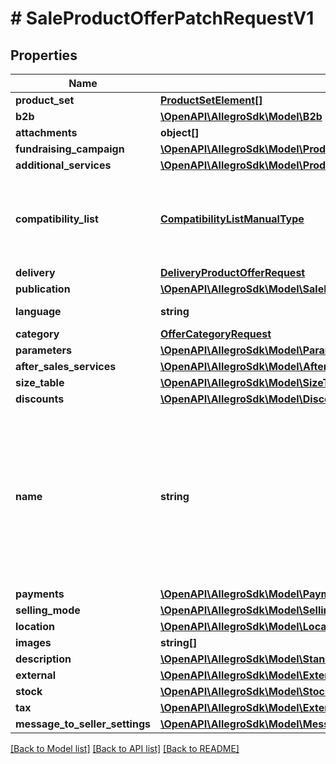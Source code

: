 # # SaleProductOfferPatchRequestV1

## Properties

Name | Type | Description | Notes
------------ | ------------- | ------------- | -------------
**product_set** | [**ProductSetElement[]**](ProductSetElement.md) |  | [optional]
**b2b** | [**\OpenAPI\AllegroSdk\Model\B2b**](B2b.md) |  | [optional]
**attachments** | **object[]** | An array of offer attachments. | [optional]
**fundraising_campaign** | [**\OpenAPI\AllegroSdk\Model\ProductOfferFundraisingCampaignRequest**](ProductOfferFundraisingCampaignRequest.md) |  | [optional]
**additional_services** | [**\OpenAPI\AllegroSdk\Model\ProductOfferAdditionalServicesRequest**](ProductOfferAdditionalServicesRequest.md) |  | [optional]
**compatibility_list** | [**CompatibilityListManualType**](CompatibilityListManualType.md) | For the &#x60;/sale/product-offers&#x60; resources you can send only definition of the MANUAL compatibility list. If compatibility list is provided for the product assigned to the offer, it will be used automatically. | [optional]
**delivery** | [**DeliveryProductOfferRequest**](DeliveryProductOfferRequest.md) |  | [optional]
**publication** | [**\OpenAPI\AllegroSdk\Model\SaleProductOfferRequestBaseAllOfPublication**](SaleProductOfferRequestBaseAllOfPublication.md) |  | [optional]
**language** | **string** | Declared base language of the offer. | [optional]
**category** | [**OfferCategoryRequest**](OfferCategoryRequest.md) |  | [optional]
**parameters** | [**\OpenAPI\AllegroSdk\Model\ParameterProductOfferRequest[]**](ParameterProductOfferRequest.md) |  | [optional]
**after_sales_services** | [**\OpenAPI\AllegroSdk\Model\AfterSalesServicesProductOfferRequest**](AfterSalesServicesProductOfferRequest.md) |  | [optional]
**size_table** | [**\OpenAPI\AllegroSdk\Model\SizeTable**](SizeTable.md) |  | [optional]
**discounts** | [**\OpenAPI\AllegroSdk\Model\DiscountsProductOfferRequest**](DiscountsProductOfferRequest.md) |  | [optional]
**name** | **string** | Name (title) of an offer. Length cannot be more than 50 characters. Read more: &lt;a href&#x3D;\&quot;../../tutorials/jak-jednym-requestem-wystawic-oferte-powiazana-z-produktem-D7Kj9gw4xFA#tytul-oferty\&quot; target&#x3D;\&quot;_blank\&quot;&gt;PL&lt;/a&gt;  / &lt;a href&#x3D;\&quot;../../tutorials/list-offer-assigned-product-one-request-D7Kj9M71Bu6#offer-title\&quot; target&#x3D;\&quot;_blank\&quot;&gt;EN&lt;/a&gt; . | [optional]
**payments** | [**\OpenAPI\AllegroSdk\Model\Payments**](Payments.md) |  | [optional]
**selling_mode** | [**\OpenAPI\AllegroSdk\Model\SellingMode**](SellingMode.md) |  | [optional]
**location** | [**\OpenAPI\AllegroSdk\Model\Location**](Location.md) |  | [optional]
**images** | **string[]** |  | [optional]
**description** | [**\OpenAPI\AllegroSdk\Model\StandardizedDescription**](StandardizedDescription.md) |  | [optional]
**external** | [**\OpenAPI\AllegroSdk\Model\ExternalId**](ExternalId.md) |  | [optional]
**stock** | [**\OpenAPI\AllegroSdk\Model\Stock**](Stock.md) |  | [optional]
**tax** | [**\OpenAPI\AllegroSdk\Model\ExtendedTax**](ExtendedTax.md) |  | [optional]
**message_to_seller_settings** | [**\OpenAPI\AllegroSdk\Model\MessageToSellerSettings**](MessageToSellerSettings.md) |  | [optional]

[[Back to Model list]](../../README.md#models) [[Back to API list]](../../README.md#endpoints) [[Back to README]](../../README.md)
